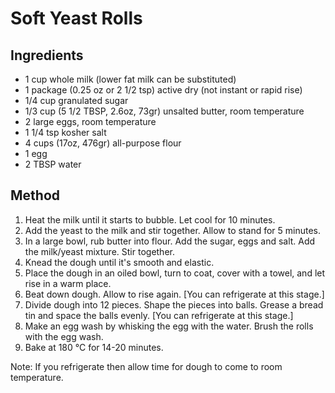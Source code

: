 # Soft Yeast Rolls

## Ingredients

- 1 cup whole milk (lower fat milk can be substituted)
- 1 package (0.25 oz or 2 1/2 tsp) active dry (not instant or rapid rise)
- 1/4 cup granulated sugar
- 1/3 cup (5 1/2 TBSP, 2.6oz, 73gr) unsalted butter, room temperature
- 2 large eggs, room temperature
- 1 1/4 tsp kosher salt
- 4 cups (17oz, 476gr) all-purpose flour
- 1 egg
- 2 TBSP water

## Method

1. Heat the milk until it starts to bubble. Let cool for 10 minutes.
2. Add the yeast to the milk and stir together. Allow to stand for 5 minutes.
3. In a large bowl, rub butter into flour. Add the sugar, eggs and salt. Add the milk/yeast mixture. Stir together.
4. Knead the dough until it's smooth and elastic.
5. Place the dough in an oiled bowl, turn to coat, cover with a towel, and let rise in a warm place.
6. Beat down dough. Allow to rise again. [You can refrigerate at this stage.]
7. Divide dough into 12 pieces. Shape the pieces into balls. Grease a bread tin and space the balls evenly. [You can refrigerate at this stage.]
8. Make an egg wash by whisking the egg with the water. Brush the rolls with the egg wash.
10. Bake at 180 °C for 14-20 minutes.

Note: If you refrigerate then allow time for dough to come to room temperature.
